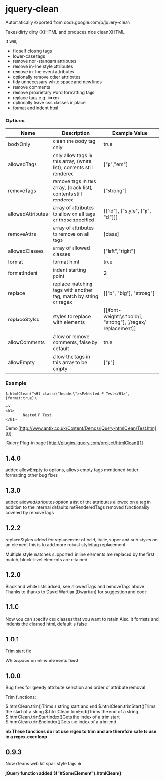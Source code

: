 # jquery-clean
Automatically exported from code.google.com/p/jquery-clean


Takes dirty dirty (X)HTML and produces nice clean XHTML 

It will; 

* fix self closing tags
* lower-case tags
* remove non-standard attributes
* remove in-line style attributes
* remove in-line event attributes
* optionally remove other attributes
* tidy unnecessary white space and new lines
* remove comments
* remove proprietary word formatting tags
* replace tags e.g. i=>em
* optionally leave css classes in place
* format and indent html

### Options

| Name              | Description                                                          | Example Value                                                |
| ----------------- | -------------------------------------------------------------------- | ------------------------------------------------------------ |
| bodyOnly          | clean the body tag only                                              | true                                                         |
| allowedTags       | only allow tags in this array, (white list), contents still rendered | ["p","em"]                                                   |
| removeTags        | remove tags in this array, (black list), contents still rendered     | ["strong"]                                                   |
| allowedAttributes | array of attributes to allow on all tags or those specified          | [["id"], ["style", ["p", "dl"]]]                             |
| removeAttrs       | array of attributes to remove on all tags                            | [class]                                                      |
| allowedClasses    | array of allowed classes                                             | ["left","right"]                                             |
| format            | format html                                                          | true                                                         |
| formatIndent      | indent starting point                                                | 2                                                            |
| replace           | replace matching tags with another tag, match by string or regex     | [["b", "big"], "strong"]                                     |
| replaceStyles     | styles to replace with elements                                      | [[/font-weight:\s*bold/i, "strong"], [/regex/, replacement]] |
| allowComments     | allow or remove comments, false by default                           | true                                                         |
| allowEmpty        | allow the tags in this array to be empty                             | ["p"]                                                        |

### Example

```
$.htmlClean("<H1 class=\"header\"><P>Nested P Test</H1>", {format:true});  
  
=>   
<h1>  
        Nested P Test  
</h1>
```

Demo [http://www.antix.co.uk/Content/Demos/jQuery-htmlClean/Test.htm][0]

jQuery Plug-in page [http://plugins.jquery.com/project/htmlClean][1]

## 1.4.0

added allowEmpty to options, allows empty tags mentioned better formatting other bug fixes 

## 1.3.0

added allowedAttributes option a list of the attributes allowed on a tag in addition to the internal defaults notRenderedTags removed functionality covered by removeTags 

## 1.2.2

replaceStyles added for replacement of bold, italic, super and sub styles on an element this is to add more robust style/tag replacement 

Multiple style matches supported, inline elements are replaced by the first match, block-level elements are retained 

## 1.2.0

Black and white lists added, see allowedTags and removeTags above Thanks to thanks to David Wartian (Dwartian) for suggestion and code 

## 1.1.0

Now you can specify css classes that you want to retain Also, it formats and indents the cleaned html, default is false 

## 1.0.1

Trim start fix 

Whitespace on inline elements fixed 

## 1.0.0

Bug fixes for greedy attribute selection and order of attribute removal 

Trim functions: 

$.htmlClean.trim()Trims a string start and end $.htmlClean.trimStart()Trims the start of a string $.htmlClean.trimEnd()Trims the end of a string $.htmlClean.trimStartIndex()Gets the index of a trim start $.htmlClean.trimEndIndex()Gets the index of a trim end 

**nb These functions do not use regex to trim and are therefore safe to use in a regex.exec loop**

## 0.9.3

Now cleans web kit span style tags <span class="Apple-style-span" style="font-weight: bold;"> => <strong>

jQuery function added $("#SomeElement").htmlClean() 

[0]: http://www.antix.co.uk/Content/Demos/jQuery-htmlClean/Test.htm
[1]: http://plugins.jquery.com/project/htmlClean
